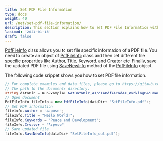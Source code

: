 ```yaml
---
title: Set PDF File Information
type: docs
weight: 40
url: /net/set-pdf-file-information/
description: This section explains how to set PDF File Information with Aspose.PDF Facades.
lastmod: "2021-01-15"
draft: false
---
```



[PdfFileInfo](https://apireference.aspose.com/pdf/net/aspose.pdf.facades/pdffileinfo) class allows you to set file specific information of a PDF file. You need to create an object of [PdfFileInfo](https://apireference.aspose.com/pdf/net/aspose.pdf.facades/pdffileinfo) class and then set different file specific properties like Author, Title, Keyword, and Creator etc. Finally, save the updated PDF file using [SaveNewInfo](https://apireference.aspose.com/pdf/net/aspose.pdf.facades.pdffileinfo/savenewinfo/methods/1) method of the [PdfFileInfo](https://apireference.aspose.com/pdf/net/aspose.pdf.facades/pdffileinfo) object. 

The following code snippet shows you how to set PDF file information.

```csharp
// For complete examples and data files, please go to https://github.com/aspose-pdf/Aspose.Pdf-for-.NET
// The path to the documents directory.
string dataDir = RunExamples.GetDataDir_AsposePdfFacades_WorkingDocuments();
// Open document
PdfFileInfo fileInfo = new PdfFileInfo(dataDir+ "SetFileInfo.pdf");
// Set PDF information
fileInfo.Author = "Aspose";
fileInfo.Title = "Hello World!";
fileInfo.Keywords = "Peace and Development";
fileInfo.Creator = "Aspose";             
// Save updated file
fileInfo.SaveNewInfo(dataDir+ "SetFileInfo_out.pdf");
```